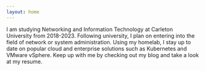 ```yaml
---
layout: home
---
```

I am studying Networking and Information Technology at Carleton University from 2018-2023. Following university, I plan on entering into the field of network or system administration. Using my homelab, I stay up to date on popular cloud and enterprise solutions such as Kubernetes and VMware vSphere. Keep up with me by checking out my blog and take a look at my resume.
